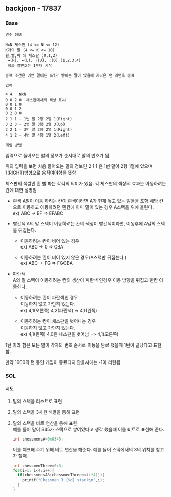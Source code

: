



## backjoon - 17837

### Base

`변수 정보`

```shell
NxN 체스판 (4 <= N <= 12)
K개의 말 (4 <= K <= 10)
흰,빨,파 의 체스판 (0,1,2)
 →(R), ←(L), ↑(U), ↓(D) (1,2,3,4)
 행과 열번호는 1부터 시작

종료 조건은 어떤 말이든 4개가 쌓이는 말이 있을때 지나온 턴 리턴후 종료
```


`입력`

```shell
4 4   NxN
0 0 2 0  체스판에서의 색상 표시
0 0 1 0
0 0 1 2
0 2 0 0
2 1 1 - 1번 말 2행 2열 1(Right)
3 2 3 - 2번 말 3행 2열 3(Up)
2 2 1 - 3번 말 2행 2열 1(Right)
4 1 2 - 4번 말 4행 1열 2(Left)
```



`게임 방법`

입력으로 들어오는 말의 정보가 순서대로 말의 번호가 됨

위의 입력을 보면 처음 들어오는 말의 정보인 2 1 1 은 1번 말이 2행 1열에 있으며 1(RIGHT)방향으로 움직여야함을 뜻함

체스판의 색깔인 흰 빨 파는 각각의 의미가 있음.
각 체스판의 색상의 효과는 이동하려는 칸에 대한 설명임
* 흰색
  A말이 이동 하려는 칸이 흰색이라면 A가 현재 쌓고 있는 말들을 포함 해당 칸으로 이동하고 이동하려던 흰칸에 이미 말이 있는 경우 A스택을 위에 올린다.  
  ex) ABC -> EF => EFABC

* 빨간색
  A의 말 스택이 이동하려는 칸의 색상이 빨간색이라면, 이동후에 A말의 스택을 뒤집는다.  
  * 이동하려는 칸이 비어 있는 경우  
    ex) ABC -> 0 => CBA  

  * 이동하려는 칸이 비어 있지 않은 경우(A스택만 뒤집는다.)  
    ex) ABC -> FG => FGCBA

* 파란색  
  A의 말 스택이 이동하려는 칸의 생상이 파란색 인경우 이동 방향을 뒤집고 한칸 이동한다.  
  * 이동하려는 칸이 파란색인 경우  
    이동하지 않고 가만히 있는다.  
    ex) 4,1(오른쪽) 4,2(파란색) => 4,1(왼쪽) 

  * 이동하려는 칸이 체스판을 벗어나는 경우  
    이동하지 않고 가만히 있는다.  
    ex) 4,1(왼쪽) 4,0은 체스판을 벗어남 => 4,1(오른쪽)

1턴 이라 함은 모든 말이 각자의 번호 순서로 이동을 완료 했을때 1턴이 끝났다고 표현함.

만약 1000의 턴 동안 게임이 종료되지 안을시에는 -1이 리턴됨

### SOL

#### 시도

1. 말의 스택을 리스트로 표현

2. 말의 스택을 3차원 배열을 통해 표현

3. 말의 스택을 비트 연산을 통해 표현  
    예를 들어 말이 345가 스택으로 쌓여있다고 생각 했을때 이를 비트로 표현해 준다.
    ```c
    int chessmensA=0x0345;
    ```
    이를 체크해 주기 위해
    비트 연산을 해준다.
    예를 들어 스택에서의 3의 위치를 찾고자 할때
    ```c
    int chessmenThree=0x3;
    for(i=1; i<4;i++){
      if(chessmensA&(chessmenThree<<(i*4))){
        printf("Chessmen 3 [%d] stack\n",i);
      }
    }
    ```